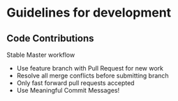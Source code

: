 # Guidelines for development

## Code Contributions
Stable Master workflow
* Use feature branch with Pull Request for new work
* Resolve all merge conflicts before submitting branch
* Only fast forward pull requests accepted
* Use Meaningful Commit Messages!
